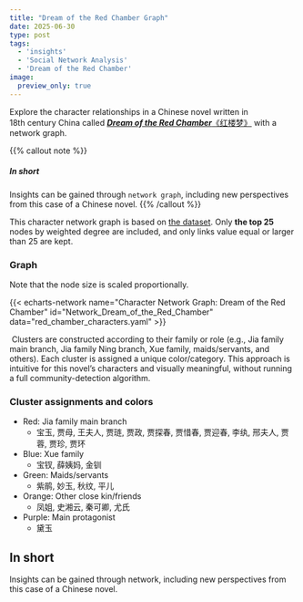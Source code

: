 ```yaml
---
title: "Dream of the Red Chamber Graph"
date: 2025-06-30
type: post
tags:
  - 'insights'
  - 'Social Network Analysis'
  - 'Dream of the Red Chamber'
image:
  preview_only: true
---
```


Explore the character relationships in a Chinese novel written in 18th century China called [_**Dream of the Red Chamber**_《红楼梦》](https://en.wikipedia.org/wiki/Dream_of_the_Red_Chamberusing) with a network graph.

<!-- more -->
{{% callout note %}}
##### In short
Insights can be gained through `network graph`, including new perspectives from this case of a Chinese novel.
{{% /callout %}}

This character network graph is based on [the dataset](https://github.com/XianWoo/SNA_Dream_of_the_Red_Chamber/blob/main/relationship.csv). Only **the top 25** nodes by weighted degree are included, and only links value equal or larger than 25 are kept.  

### Graph

Note that the node size is scaled proportionally. 

{{< echarts-network name="Character Network Graph: Dream of the Red Chamber" id="Network_Dream_of_the_Red_Chamber" data="red_chamber_characters.yaml" >}}

 Clusters are constructed according to their family or role (e.g., Jia family main branch, Jia family Ning branch, Xue family, maids/servants, and others). Each cluster is assigned a unique color/category. This approach is intuitive for this novel’s characters and visually meaningful, without running a full community-detection algorithm.

### Cluster assignments and colors

- Red: Jia family main branch 
  - 宝玉, 贾母, 王夫人, 贾琏, 贾政, 贾探春, 贾惜春, 贾迎春, 李纨, 邢夫人, 贾蓉, 贾珍, 贾环 
- Blue: Xue family 
  - 宝钗, 薛姨妈, 金钏
- Green: Maids/servants 
  - 紫鹃, 妙玉, 秋纹, 平儿
- Orange: Other close kin/friends 
  - 凤姐, 史湘云, 秦可卿, 尤氏 
- Purple: Main protagonist 
  - 黛玉

## In short

Insights can be gained through network, including new perspectives from this case of a Chinese novel.
